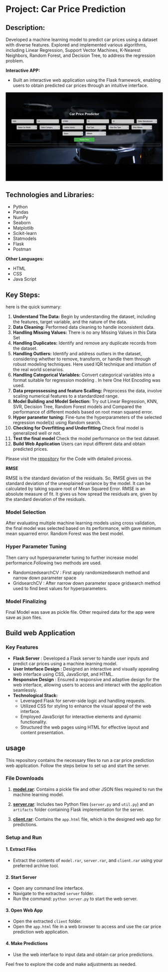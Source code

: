 # Project: Car Price Prediction

## Description:
Developed a machine learning model to predict car prices using a dataset with diverse features. Explored and implemented various algorithms, including Linear Regression, Support Vector Machines, K-Nearest Neighbors, Random Forest, and Decision Tree, to address the regression problem.

**Interactive APP:**
- Built an interactive web application using the Flask framework, enabling users to obtain predicted car prices through an intuitive interface.

![Car Price Prediction APP Interface](https://github.com/tillyshan/Car_Price_Prediction/blob/main/clip.gif)


## Technologies and Libraries:
- Python
- Pandas
- NumPy
- Seaborn
- Matplotlib
- Scikit-learn
- Statmodels
- Flask
- Postman

**Other Languages:**
- HTML
- CSS
- Java Script

## Key Steps:
 here is the quick summary:

1. **Understand The Data:** Begin by understanding the dataset, including the features, target variable, and the nature of the data.
2. **Data Cleaning:** Performed data cleaning to handle inconsistent data.
3. **Handling Missing Values:** There is no any Missing Values in this Data Set
4. **Handling Duplicates:** Identify and remove any duplicate records from the dataset.
5. **Handling Outliers:** Identify and address outliers in the dataset, considering whether to remove, transform, or handle them through robust modeling techniques. Here used IQR technique and intuition of the real world scenarios.
6. **Handling Categorical Variables:** Convert categorical variables into a format suitable for regression modeling . In here One Hot Encoding was used.
7. **Data preprossessing and feature Scalling:** Preprocess the data, involve scaling numerical features to a standardized range.
8. **Model Building and Model Selection:** Try out Linear Regression, KNN, SVR, Decision Tree, Random Forest models and Compared the performance of different models based on root mean squared error.
9. **Hyper paraneter tuning:** Fine-tune the hyperparameters of the selected regression model(s) using Random search.
10. **Checking for Overfitting and Underfitting** Check final model is generalized well or not.
11. **Test the final model** Check the model performance on the test dataset.
12. **Build Web Application** Users can input different data and obtain predicted prices.

Please visit the [repository](https://github.com/tillyshan/Car_Price_Prediction/blob/main/Car%20Price%20Prediction.ipynb) for the Code with detailed process.

**RMSE**

RMSE is the standard deviation of the residuals. So, RMSE gives us the standard deviation of the unexplained variance by the model. It can be calculated by taking square root of Mean Squared Error. RMSE is an absolute measure of fit. It gives us how spread the residuals are, given by the standard deviation of the residuals. 

### Model Selection 

After evaluating multiple machine learning models using cross validation, the final model was selected based on its performance, with gave minimum mean squarred error. Random Forest was the best model.

### Hyper Parameter Tuning

Then carry out hyperparameter tuning to further increase model performance.Following two methods are used.
- RandomizedsearchCV : First apply randomizedsearch method and narrow down parameter space
- GridsearchCV : After narrow down parameter space gridsearch method used to find best values for hyperparameters.

### Model Finalizing

Final Model was save as pickle file. Other required data for the app were save as json files.

## Build web Application

### Key Features
- **Flask Server** : Developed a Flask server to handle user inputs and predict car prices using a machine learning model.
- **User Interface Design** : Designed an interactive and visually appealing web interface using CSS, JavaScript, and HTML.
- **Responsive Design** : Ensured a responsive and adaptive design for the web interface, allowing users to access and interact with the application seamlessly.
- **Technological Stack:**
  - Leveraged Flask for server-side logic and handling requests.
  - Utilized CSS for styling to enhance the visual appeal of the web interface.
  - Employed JavaScript for interactive elements and dynamic functionality.
  - Structured the web pages using HTML for effective layout and content presentation.
 
 ## usage

This repository contains the necessary files to run a car price prediction web application. Follow the steps below to set up and start the server.

### File Downloads

1. **[model.rar](https://github.com/tillyshan/Car_Price_Prediction/blob/main/model.rar)**: Contains a pickle file and other JSON files required to run the machine learning model.

2. **[server.rar](https://github.com/tillyshan/Car_Price_Prediction/blob/main/server.rar)**: Includes two Python files (`server.py` and `util.py`) and an `artifacts` folder containing Flask implementation for the server.

3. **[client.rar](https://github.com/tillyshan/Car_Price_Prediction/blob/main/client.rar)**: Contains the `app.html` file, which is the designed web app for predictions.

### Setup and Run

#### 1. Extract Files

   - Extract the contents of `model.rar`, `server.rar`, and `client.rar` using your preferred archive tool.

#### 2. Start Server

   - Open any command line interface.
   - Navigate to the extracted `server` folder.
   - Run the command: `python server.py` to start the web server.

#### 3. Open Web App

   - Open the extracted `client` folder.
   - Open the `app.html` file in a web browser to access and use the car price prediction web application.

#### 4. Make Predictions

   - Use the web interface to input data and obtain car price predictions.

Feel free to explore the code and make adjustments as needed.

 




